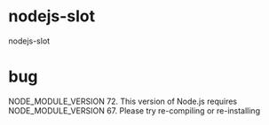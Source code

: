 # nodejs-slot
nodejs-slot

# bug
NODE_MODULE_VERSION 72. This version of Node.js requires
NODE_MODULE_VERSION 67. Please try re-compiling or re-installing